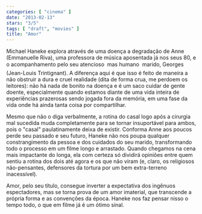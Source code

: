 ```yaml
---
categories: [ "cinema" ]
date: "2013-02-13"
stars: "3/5"
tags: [ "draft", "movies" ]
title: "Amor"
---
```

Michael Haneke explora através de uma doença a degradação de Anne
(Emmanuelle Riva), uma professora de música aposentada já nos seus 80,
e o acompanhamento pelo seu atencioso  mas humano  marido, Georges
(Jean-Louis Trintignant). A diferença aqui é que isso é feito de
maneira a não obstruir a dura e cruel realidade (dita de forma crua,
me perdoem os leitores): não há nada de bonito na doença e é um
saco cuidar de gente doente, especialmente quando estamos diante de uma
vida inteira de experiências prazerosas sendo jogada fora da memória,
em uma fase da vida onde há ainda tanta coisa por compartilhar.

Mesmo que não o diga verbalmente, a rotina do casal logo após a cirurgia
mal sucedida muda completamente para se tornar insuportável para ambos,
pois o "casal" paulatinamente deixa de existir. Conforma Anne aos
poucos perde seu passado e seu futuro, Haneke não nos poupa qualquer
constrangimento da pessoa e dos cuidados do seu marido, transformando
todo o processo em um filme longo e arrastado. Quando chegamos na
cena mais impactante do longa, ela com certeza só dividirá opiniões
entre quem sentiu a rotina dos dois até agora e os que não viram (e,
claro, os religiosos não-pensantes, defensores da tortura por um bem
extra-terreno inacessível).

Amor, pelo seu título, consegue inverter a expectativa dos ingênuos
espectadores, mas se torna prova de um amor imaterial, que transcende a
própria forma e as convenções da época. Haneke nos faz pensar nisso
o tempo todo, o que em filme já é um ótimo sinal.

